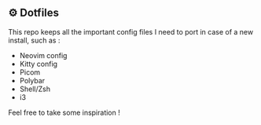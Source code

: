 ## ⚙ Dotfiles

This repo keeps all the important config files I need to port in case of a new install, such as :
  - Neovim config
  - Kitty config
  - Picom
  - Polybar
  - Shell/Zsh
  - i3
  
Feel free to take some inspiration !
